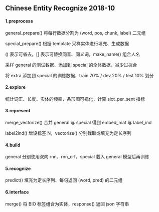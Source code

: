## Chinese Entity Recognize 2018-10

#### 1.preprocess

general_prepare() 将每行数据分割为 (word, pos, chunk, label) 二元组

special_prepare() 根据 template 采样实体进行填充、生成数据

() 表示可省去，[] 表示可替换同音、同义词，make_name() 组合人名

采样 general 的测试数据、添加到 special 的全体数据，减少过拟合

将 extra 添加到 special 的训练数据，train 70% / dev 20% / test 10% 划分

#### 2.explore

统计词汇、长度、实体的频率，条形图可视化，计算 slot_per_sent 指标

#### 3.represent

merge_vectorize() 合并 general 与 special 得到 embed_mat 与 label_ind

label2ind() 增设标签 N，vectorize() 分别截取或填充为定长序列

#### 4.build

general 分别使用双向 rnn、rnn_crf，special 载入 general 模型后再训练

#### 5.recognize

predict() 填充为定长序列、每句返回 (word, pred) 的二元组

#### 6.interface

merge() 将 BIO 标签组合为实体，response() 返回 json 字符串